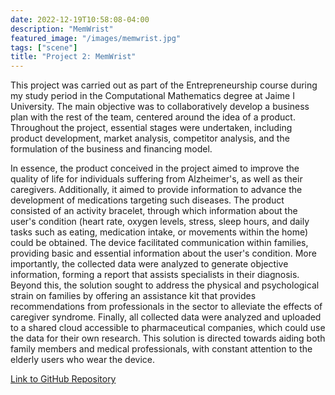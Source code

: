 ```yaml
---
date: 2022-12-19T10:58:08-04:00
description: "MemWrist"
featured_image: "/images/memwrist.jpg"
tags: ["scene"]
title: "Project 2: MemWrist"
---
```


This project was carried out as part of the Entrepreneurship course during my study period in the Computational Mathematics degree at Jaime I University. The main objective was to collaboratively develop a business plan with the rest of the team, centered around the idea of a product. Throughout the project, essential stages were undertaken, including product development, market analysis, competitor analysis, and the formulation of the business and financing model.

In essence, the product conceived in the project aimed to improve the quality of life for individuals suffering from Alzheimer's, as well as their caregivers. Additionally, it aimed to provide information to advance the development of medications targeting such diseases. The product consisted of an activity bracelet, through which information about the user's condition (heart rate, oxygen levels, stress, sleep hours, and daily tasks such as eating, medication intake, or movements within the home) could be obtained. The device facilitated communication within families, providing basic and essential information about the user's condition. More importantly, the collected data were analyzed to generate objective information, forming a report that assists specialists in their diagnosis. Beyond this, the solution sought to address the physical and psychological strain on families by offering an assistance kit that provides recommendations from professionals in the sector to alleviate the effects of caregiver syndrome. Finally, all collected data were analyzed and uploaded to a shared cloud accessible to pharmaceutical companies, which could use the data for their own research. This solution is directed towards aiding both family members and medical professionals, with constant attention to the elderly users who wear the device.

[Link to GitHub Repository](https://github.com/nicolascamanesantolin/MemWrist.git)